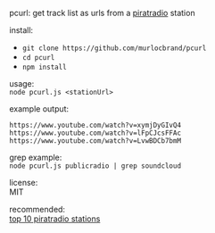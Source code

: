 pcurl: get track list as urls from a [piratradio](https://piratrad.io) station

install:  
 - `git clone https://github.com/murlocbrand/pcurl`
 - `cd pcurl`
 - `npm install`

usage:  
`node pcurl.js <stationUrl>`

example output:  
```
https://www.youtube.com/watch?v=xymjDyGIvQ4
https://www.youtube.com/watch?v=lFpCJcsFFAc
https://www.youtube.com/watch?v=LvwBDCb7bmM
```

grep example:  
`node pcurl.js publicradio | grep soundcloud`

license:  
MIT

recommended:  
[top 10 piratradio stations](https://piratrad.io/random)